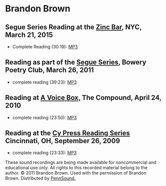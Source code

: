 Brandon Brown
=============

Segue Series Reading at the [Zinc Bar](Segue-ZINC.php#spring2015), NYC, March 21, 2015
--------------------------------------------------------------------------------------

-   Complete Reading (30:19): [MP3](https://media.sas.upenn.edu/pennsound/groups/Segue-Zinc-Bar/Zinc-Winter-2014_Spring-2015/Brandon-Brown-Zinc-Winter-2014_Spring-2015.mp3)

Reading as part of the [Segue Series](http://www.writing.upenn.edu/pennsound/x/Segue-BPC.php), Bowery Poetry Club, March 26, 2011
---------------------------------------------------------------------------------------------------------------------------------

-   complete reading (39:23): [MP3](http://media.sas.upenn.edu/pennsound/authors/Brown-Brandon/Brown-Brandon_Complete-Reading_Segue-BPC_NY_3-26-11.mp3)

Reading at [A Voice Box,](http://writing.upenn.edu/pennsound/x/A-Voice-Box.php) The Compound, April 24, 2010
------------------------------------------------------------------------------------------------------------

-   complete reading (23:50): [MP3](http://media.sas.upenn.edu/pennsound/authors/Brown-Brandon/Brown-Brandon_Voice-Box-Compound_4-24-2010.mp3)

Reading at the [Cy Press Reading Series](http://writing.upenn.edu/pennsound/x/Cy-Press.php) Cincinnati, OH, September 26, 2009
------------------------------------------------------------------------------------------------------------------------------

-   complete reading (23:33): [MP3](http://media.sas.upenn.edu/pennsound/authors/Brown-Brandon/Brown-Brandon_Cy-Press-Reading_9-26-09.mp3)

  
  

These sound recordings are being made available for noncommercial and educational use only.
All rights to this recorded material belong to the author. © 2011 Brandon Brown.
Used with the permission of Brandon Brown. Distributed by [PennSound.](../index.html)
